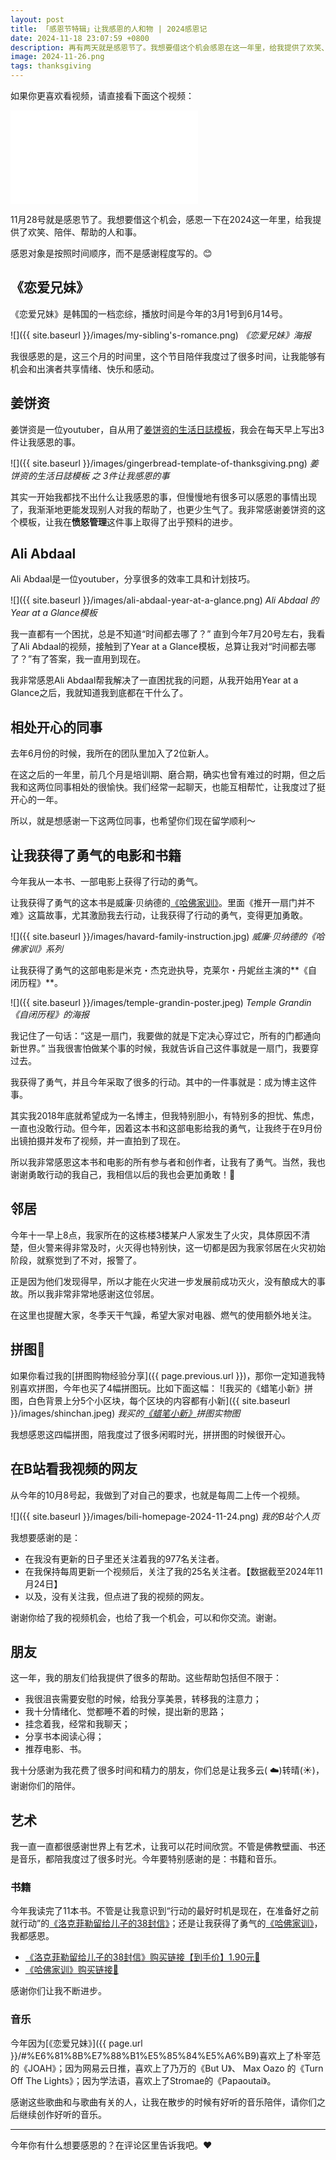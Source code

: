 ```yaml
---
layout: post
title: 「感恩节特辑」让我感恩的人和物 | 2024感恩记
date: 2024-11-18 23:07:59 +0800
description: 再有两天就是感恩节了。我想要借这个机会感恩在这一年里，给我提供了欢笑、陪伴、帮助的人和东西。请不要吝啬，和我分享你的感恩内容吧。
image: 2024-11-26.png
tags: thanksgiving
---
```


如果你更喜欢看视频，请直接看下面这个视频：
 <iframe class="video_frame bilibili" src="//player.bilibili.com/player.html?bvid=BV1thzAYoEGd&page=1&autoplay=0" scrolling="no" border="0" frameborder="no" framespacing="0" allowfullscreen="true"> </iframe> 

11月28号就是感恩节了。我想要借这个机会，感恩一下在2024这一年里，给我提供了欢笑、陪伴、帮助的人和事。

感恩对象是按照时间顺序，而不是感谢程度写的。😊

## 《恋爱兄妹》

《恋爱兄妹》是韩国的一档恋综，播放时间是今年的3月1号到6月14号。

![]({{ site.baseurl }}/images/my-sibling's-romance.png)
*《恋爱兄妹》海报*

我很感恩的是，这三个月的时间里，这个节目陪伴我度过了很多时间，让我能够有机会和出演者共享情绪、快乐和感动。

## 姜饼资

姜饼资是一位youtuber，自从用了[姜饼资的生活日誌模板](https://invited-spectacles-147.notion.site/3375474df89d4f72b10b4aadcb64d24a)，我会在每天早上写出3件让我感恩的事。

![]({{ site.baseurl }}/images/gingerbread-template-of-thanksgiving.png)
*姜饼资的生活日誌模板 之 3件让我感恩的事*

其实一开始我都找不出什么让我感恩的事，但慢慢地有很多可以感恩的事情出现了，我渐渐地更能发现别人对我的帮助了，也更少生气了。我非常感谢姜饼资的这个模板，让我在**愤怒管理**这件事上取得了出乎预料的进步。

## Ali Abdaal

Ali Abdaal是一位youtuber，分享很多的效率工具和计划技巧。

![]({{ site.baseurl }}/images/ali-abdaal-year-at-a-glance.png)
*Ali Abdaal 的Year at a Glance模板*

我一直都有一个困扰，总是不知道“时间都去哪了？” 直到今年7月20号左右，我看了Ali Abdaal的视频，接触到了Year at a Glance模板，总算让我对“时间都去哪了？”有了答案，我一直用到现在。

我非常感恩Ali Abdaal帮我解决了一直困扰我的问题，从我开始用Year at a Glance之后，我就知道我到底都在干什么了。

## 相处开心的同事

去年6月份的时候，我所在的团队里加入了2位新人。

在这之后的一年里，前几个月是培训期、磨合期，确实也曾有难过的时期，但之后我和这两位同事相处的很愉快。我们经常一起聊天，也能互相帮忙，让我度过了挺开心的一年。

所以，就是想感谢一下这两位同事，也希望你们现在留学顺利～


## 让我获得了勇气的电影和书籍

今年我从一本书、一部电影上获得了行动的勇气。

让我获得了勇气的这本书是威廉·贝纳德的[《哈佛家训》](https://s.click.taobao.com/t?e=m%3D2%26s%3DSORvuo5SArNw4vFB6t2Z2ueEDrYVVa64YUrQeSeIhnK53hKxp7mNFvlTgPx7ZkQ%2FyxyyuSlJAEH0JlhLk0Jl4W51WRknh2iJSQ2p8KpMHEzUKmkzOudPbBY5YNFuLb7rteL7p5k0R00IazGbjx72GR8X7G7Q37Ba5zfKdbF9iC%2FoktNoCB3ZiP1SarTXhIOTsgIpc1WFZiJNubylQlnZt6lZ%2FGZ9OlQVTgnKvBf5VsQnkRyMFNX8u0bb0CSmvVA8YXvnxajOK5rcdDYmRU6Hg%2Bc2ZM3qQTUGcHol32lR%2BtHUqKWYqyfTDM7AMx9cWAx%2BPtjOE%2FR6K%2Bi%2BKdFDnvUkUHEqY%2Bakgpmw&skuId=5625601463278&union_lens=lensId%3APUB%401732453962%40210727a4_0de2_1935e4d919b_5755%4003605gcH4TAy0XuFS3P1uRQS%40eyJmbG9vcklkIjo4NTQ2Nywiic3BtQiiI6Il9wb3J0YWxfdjJfcGFnZXNfcHJvbW9fZ29vZHNfZGV0YWlsX2h0bSIsInNyY0Zsb29ySWQiiOiiI4MDY3NCJ9%3BtkScm%3Asearch_selectionPlaza_site_4358_0_0_0_8_17324539622291433500159%3Bscm%3A1007.30148.329090.pub_search-item_bd7de865-b42b-44a8-8507-a87c05ce1227_)。里面《推开一扇门并不难》这篇故事，尤其激励我去行动，让我获得了行动的勇气，变得更加勇敢。

![]({{ site.baseurl }}/images/havard-family-instruction.jpg)
*威廉·贝纳德的《哈佛家训》系列*

让我获得了勇气的这部电影是米克・杰克逊执导，克莱尔・丹妮丝主演的**《自闭历程》**。

![]({{ site.baseurl }}/images/temple-grandin-poster.jpeg)
*Temple Grandin《自闭历程》的海报*

我记住了一句话：“这是一扇门，我要做的就是下定决心穿过它，所有的门都通向新世界。” 当我很害怕做某个事的时候，我就告诉自己这件事就是一扇门，我要穿过去。

我获得了勇气，并且今年采取了很多的行动。其中的一件事就是：成为博主这件事。

其实我2018年底就希望成为一名博主，但我特别胆小，有特别多的担忧、焦虑，一直也没敢行动。但今年，因着这本书和这部电影给我的勇气，让我终于在9月份出镜拍摄并发布了视频，并一直拍到了现在。

所以我非常感恩这本书和电影的所有参与者和创作者，让我有了勇气。当然，我也谢谢勇敢行动的我自己，我相信以后的我也会更加勇敢！💪

## 邻居

今年十一早上8点，我家所在的这栋楼3楼某户人家发生了火灾，具体原因不清楚，但火警来得非常及时，火灭得也特别快，这一切都是因为我家邻居在火灾初始阶段，就察觉到了不对，报警了。

正是因为他们发现得早，所以才能在火灾进一步发展前成功灭火，没有酿成大的事故。所以我非常非常地感谢这位邻居。

在这里也提醒大家，冬季天干气躁，希望大家对电器、燃气的使用额外地关注。

## 拼图🧩

如果你看过我的[拼图购物经验分享]({{ page.previous.url }})，那你一定知道我特别喜欢拼图，今年也买了4幅拼图玩。比如下面这幅：
![我买的《蜡笔小新》拼图，白色背景上分5个小区块，每个区块的内容都有小新]({{ site.baseurl }}/images/shinchan.jpeg)
*我买的[《蜡笔小新》](https://uland.taobao.com/coupon/edetail?e=Zg003v0LwAOlhHvvyUNXZfh8CuWt5YH5OVuOuRD5gLJMmdsrkidbOUV9IBA4kmjLqafLQOEZunuHS8K2TLhODpvu%2F1YdV%2F0P62ub0uBkskTaAJ2HcjxYwWSLuThnD724AEaMBxNvOF64bVlo0QJT9KkZQi7JkfSgQ9QCyZlHKF%2BOOiX2Bc1NdbgRFUleBhNM0WFdIlL9wIIgy9egSgwfxAFWAKWvjHgz6liPt9wV88jHnvWCmjakY5cQKByiZ36ftxl6Um37OPIZp502cUisgUDlyRa2iPT%2Fy2iVYckkvpoxhMeuD5iN%2B1D9ZzTfOOXe%2Bm9PGdJ%2FlaVikJ4DkGM%2Fp6J7%2BkHL3AEW&traceId=21057adf17318562997453793e39c6&union_lens=lensId%3APUB%401731825284%40213e4437_0e17_19338d4b5cc_b6f2%40026oUIuPPUH9kEPTopUWlxFh%40eyJmbG9vcklkIjo4MDY3NCwiic3BtQiiI6Il9wb3J0YWxfdjJfcGFnZXNfcHJvbW9fZ29vZHNfaW5kZXhfaHRtIiiwiic3JjRmxvb3JJZCI6IjgwNjc0In0ie%3BtkScm%3Asearch_selectionPlaza_site_4358_0_0_0_1_17318252845781433500159)拼图实物图*

我想感恩这四幅拼图，陪我度过了很多闲暇时光，拼拼图的时候很开心。

## 在B站看我视频的网友

从今年的10月8号起，我做到了对自己的要求，也就是每周二上传一个视频。

![]({{ site.baseurl }}/images/bili-homepage-2024-11-24.png)
*我的B站个人页*

我想要感谢的是：
- 在我没有更新的日子里还关注着我的977名关注者。
- 在我保持每周更新一个视频后，关注了我的25名关注者。【数据截至2024年11月24日】
- 以及，没有关注我，但点进了我的视频的网友。

谢谢你给了我的视频机会，也给了我一个机会，可以和你交流。谢谢。

## 朋友

这一年，我的朋友们给我提供了很多的帮助。这些帮助包括但不限于：

- 我很沮丧需要安慰的时候，给我分享美景，转移我的注意力；
- 我十分情绪化、觉都睡不着的时候，提出新的思路；
- 挂念着我，经常和我聊天；
- 分享书本阅读心得；
- 推荐电影、书。

我十分感谢为我花费了很多时间和精力的朋友，你们总是让我多云( ☁️)转晴(☀️)，谢谢你们的陪伴。

## 艺术

我一直一直都很感谢世界上有艺术，让我可以花时间欣赏。不管是佛教壁画、书还是音乐，都陪我度过了很多时光。今年要特别感谢的是：书籍和音乐。

### 书籍

今年我读完了11本书。不管是让我意识到“行动的最好时机是现在，在准备好之前就行动”的[《洛克菲勒留给儿子的38封信》](https://uland.taobao.com/coupon/edetail?e=06I02rgr7kSlhHvvyUNXZfh8CuWt5YH5OVuOuRD5gLJMmdsrkidbOUV9IBA4kmjLeE0TBBih8OE4FeJQ6NcOA8vZ%2B6YIi195BCsGywdp8A%2BL4ZBmGU1Rp1VuVgy38AAXgMqxEAALQV%2F0TcIixZTmmAcY88rbnPan2cFY6qAkBQtBJFJ%2BvjUN8s%2F95pkA1cBF5BRL3PhEMttKKniH926Q4mJvZgxtZHaOFFyjKC%2BxNFAzEIuLDQ%2BGwKMv8%2BwfZVLLEfsZj9cTBeHqYEidH0yP%2FSmd2tvGDf%2B7ccst%2BA6Zo6La%2B1yxTTav8hCP44GcN1gFyUxONJCwrimaQVLI4g1bXkwNBUbTsArs&traceId=2150b67917325374978678808e722d&skuId=5702438711155&union_lens=lensId%3APUB%401732537461%402106e809_0ebc_1936347a9b6_19ca%40046b1ZzEwXjrav8KpAbdfuTJ%40eyJmbG9vcklkIjo4NTQ2Nywiic3BtQiiI6Il9wb3J0YWxfdjJfcGFnZXNfcHJvbW9fZ29vZHNfZGV0YWlsX2h0bSIsInNyY0Zsb29ySWQiiOiiI4MDY3NCJ9%3BtkScm%3Asearch_selectionPlaza_site_4358_0_0_0_3_17325374612401433500159%3Bscm%3A1007.37109.299189.pub_detail-same-rec_db073a7f-9d93-41f2-9422-3f22109a9383)；还是让我获得了勇气的[《哈佛家训》](https://s.click.taobao.com/t?e=m%3D2%26s%3DSORvuo5SArNw4vFB6t2Z2ueEDrYVVa64YUrQeSeIhnK53hKxp7mNFvlTgPx7ZkQ%2FyxyyuSlJAEH0JlhLk0Jl4W51WRknh2iJSQ2p8KpMHEzUKmkzOudPbBY5YNFuLb7rteL7p5k0R00IazGbjx72GR8X7G7Q37Ba5zfKdbF9iC%2FoktNoCB3ZiP1SarTXhIOTsgIpc1WFZiJNubylQlnZt6lZ%2FGZ9OlQVTgnKvBf5VsQnkRyMFNX8u0bb0CSmvVA8YXvnxajOK5rcdDYmRU6Hg%2Bc2ZM3qQTUGcHol32lR%2BtHUqKWYqyfTDM7AMx9cWAx%2BPtjOE%2FR6K%2Bi%2BKdFDnvUkUHEqY%2Bakgpmw&skuId=5625601463278&union_lens=lensId%3APUB%401732453962%40210727a4_0de2_1935e4d919b_5755%4003605gcH4TAy0XuFS3P1uRQS%40eyJmbG9vcklkIjo4NTQ2Nywiic3BtQiiI6Il9wb3J0YWxfdjJfcGFnZXNfcHJvbW9fZ29vZHNfZGV0YWlsX2h0bSIsInNyY0Zsb29ySWQiiOiiI4MDY3NCJ9%3BtkScm%3Asearch_selectionPlaza_site_4358_0_0_0_8_17324539622291433500159%3Bscm%3A1007.30148.329090.pub_search-item_bd7de865-b42b-44a8-8507-a87c05ce1227_)，我都感恩。

- [《洛克菲勒留给儿子的38封信》购买链接【到手价】1.90元🔗](https://uland.taobao.com/coupon/edetail?e=06I02rgr7kSlhHvvyUNXZfh8CuWt5YH5OVuOuRD5gLJMmdsrkidbOUV9IBA4kmjLeE0TBBih8OE4FeJQ6NcOA8vZ%2B6YIi195BCsGywdp8A%2BL4ZBmGU1Rp1VuVgy38AAXgMqxEAALQV%2F0TcIixZTmmAcY88rbnPan2cFY6qAkBQtBJFJ%2BvjUN8s%2F95pkA1cBF5BRL3PhEMttKKniH926Q4mJvZgxtZHaOFFyjKC%2BxNFAzEIuLDQ%2BGwKMv8%2BwfZVLLEfsZj9cTBeHqYEidH0yP%2FSmd2tvGDf%2B7ccst%2BA6Zo6La%2B1yxTTav8hCP44GcN1gFyUxONJCwrimaQVLI4g1bXkwNBUbTsArs&traceId=2150b67917325374978678808e722d&skuId=5702438711155&union_lens=lensId%3APUB%401732537461%402106e809_0ebc_1936347a9b6_19ca%40046b1ZzEwXjrav8KpAbdfuTJ%40eyJmbG9vcklkIjo4NTQ2Nywiic3BtQiiI6Il9wb3J0YWxfdjJfcGFnZXNfcHJvbW9fZ29vZHNfZGV0YWlsX2h0bSIsInNyY0Zsb29ySWQiiOiiI4MDY3NCJ9%3BtkScm%3Asearch_selectionPlaza_site_4358_0_0_0_3_17325374612401433500159%3Bscm%3A1007.37109.299189.pub_detail-same-rec_db073a7f-9d93-41f2-9422-3f22109a9383)
- [《哈佛家训》购买链接🔗](https://s.click.taobao.com/t?e=m%3D2%26s%3DSORvuo5SArNw4vFB6t2Z2ueEDrYVVa64YUrQeSeIhnK53hKxp7mNFvlTgPx7ZkQ%2FyxyyuSlJAEH0JlhLk0Jl4W51WRknh2iJSQ2p8KpMHEzUKmkzOudPbBY5YNFuLb7rteL7p5k0R00IazGbjx72GR8X7G7Q37Ba5zfKdbF9iC%2FoktNoCB3ZiP1SarTXhIOTsgIpc1WFZiJNubylQlnZt6lZ%2FGZ9OlQVTgnKvBf5VsQnkRyMFNX8u0bb0CSmvVA8YXvnxajOK5rcdDYmRU6Hg%2Bc2ZM3qQTUGcHol32lR%2BtHUqKWYqyfTDM7AMx9cWAx%2BPtjOE%2FR6K%2Bi%2BKdFDnvUkUHEqY%2Bakgpmw&skuId=5625601463278&union_lens=lensId%3APUB%401732453962%40210727a4_0de2_1935e4d919b_5755%4003605gcH4TAy0XuFS3P1uRQS%40eyJmbG9vcklkIjo4NTQ2Nywiic3BtQiiI6Il9wb3J0YWxfdjJfcGFnZXNfcHJvbW9fZ29vZHNfZGV0YWlsX2h0bSIsInNyY0Zsb29ySWQiiOiiI4MDY3NCJ9%3BtkScm%3Asearch_selectionPlaza_site_4358_0_0_0_8_17324539622291433500159%3Bscm%3A1007.30148.329090.pub_search-item_bd7de865-b42b-44a8-8507-a87c05ce1227_)

感谢你们让我不断进步。

### 音乐

今年因为[《恋爱兄妹》]({{ page.url }}/#%E6%81%8B%E7%88%B1%E5%85%84%E5%A6%B9)喜欢上了朴宰范的《JOAH》；因为网易云日推，喜欢上了乃万的《But U》、 Max Oazo 的《Turn Off The Lights》；因为学法语，喜欢上了Stromae的《Papaoutai》。

感谢这些歌曲和与歌曲有关的人，让我在散步的时候有好听的音乐陪伴，请你们之后继续创作好听的音乐。

---

今年你有什么想要感恩的？在评论区里告诉我吧。❤️
